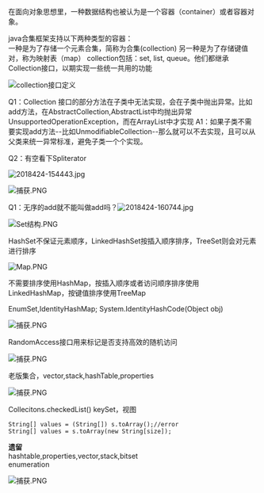  在面向对象思想里，一种数据结构也被认为是一个容器（container）或者容器对象。

java合集框架支持以下两种类型的容器：  
一种是为了存储一个元素合集，简称为合集\(collection\) 另一种是为了存储键值对，称为映射表（map） collection包括：set, list, queue。他们都继承Collection接口，以期实现一些统一共用的功能

![collection&#x63A5;&#x53E3;&#x5B9A;&#x4E49;](https://upload-images.jianshu.io/upload_images/1936727-fa16d58113e69962.PNG?imageMogr2/auto-orient/strip%7CimageView2/2/w/1240)

Q1：Collection 接口的部分方法在子类中无法实现，会在子类中抛出异常。比如add方法，在AbstractCollection,AbstractList中均抛出异常UnsupportedOperationException，而在ArrayList中才实现 A1：如果子类不需要实现add方法--比如UnmodifiableCollection--那么就可以不去实现，且可以从父类来统一异常标准，避免子类一个个实现。

Q2：有空看下Spliterator



![2018424-154443.jpg](https://upload-images.jianshu.io/upload_images/1936727-6c2dd7104ce3969a.jpg?imageMogr2/auto-orient/strip%7CimageView2/2/w/1240)

![&#x6355;&#x83B7;.PNG](https://upload-images.jianshu.io/upload_images/1936727-cc89b676b9343295.PNG?imageMogr2/auto-orient/strip%7CimageView2/2/w/1240)

Q1：无序的add就不能叫做add吗？![2018424-160744.jpg](https://upload-images.jianshu.io/upload_images/1936727-0cdf6af5d2c51381.jpg?imageMogr2/auto-orient/strip%7CimageView2/2/w/1240)

![Set&#x7ED3;&#x6784;.PNG](https://upload-images.jianshu.io/upload_images/1936727-181c679fdf30c038.PNG?imageMogr2/auto-orient/strip%7CimageView2/2/w/1240)

HashSet不保证元素顺序，LinkedHashSet按插入顺序排序，TreeSet则会对元素进行排序



![Map.PNG](https://upload-images.jianshu.io/upload_images/1936727-81d1de252ab5bd67.PNG?imageMogr2/auto-orient/strip%7CimageView2/2/w/1240)

不需要排序使用HashMap，按插入顺序或者访问顺序排序使用LinkedHashMap，按键值排序使用TreeMap

EnumSet,IdentityHashMap; System.IdentityHashCode\(Object obj)

![&#x6355;&#x83B7;.PNG](https://upload-images.jianshu.io/upload_images/1936727-e6e99da503394309.PNG?imageMogr2/auto-orient/strip%7CimageView2/2/w/1240)

RandomAccess接口用来标记是否支持高效的随机访问

![&#x6355;&#x83B7;.PNG](https://upload-images.jianshu.io/upload_images/1936727-3d9512520af4b485.PNG?imageMogr2/auto-orient/strip%7CimageView2/2/w/1240) 

老版集合，vector,stack,hashTable,properties



![&#x6355;&#x83B7;.PNG](https://upload-images.jianshu.io/upload_images/1936727-e78ddfebadd33ca3.PNG?imageMogr2/auto-orient/strip%7CimageView2/2/w/1240)

Collecitons.checkedList() 
keySet，视图

```text
String[] values = (String[]) s.toArray();//error
String[] values = s.toArray(new String[size]);
```

**遗留**  
hashtable,properties,vector,stack,bitset  
enumeration

![&#x6355;&#x83B7;.PNG](https://upload-images.jianshu.io/upload_images/1936727-77bb54afb1d34195.PNG?imageMogr2/auto-orient/strip%7CimageView2/2/w/1240)

